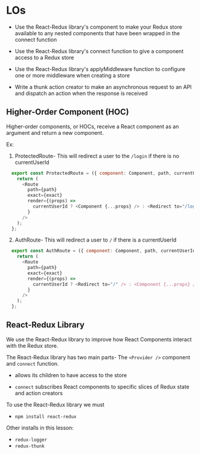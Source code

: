 # LOs

* Use the React-Redux library's <Provider /> component to make your Redux store available to any nested components that have been wrapped in the connect function

* Use the React-Redux library's connect function to give a component access to a Redux store

* Use the React-Redux library's applyMiddleware function to configure one or more middleware when creating a store

* Write a thunk action creator to make an asynchronous request to an API and dispatch an action when the response is received







## Higher-Order Component (HOC)

Higher-order components, or HOCs, receive a React component as an argument and return a new component.


Ex:

1. ProtectedRoute- This will redirect a user to the `/login` if there is no currentUserId

```javascript
  export const ProtectedRoute = ({ component: Component, path, currentUserId, exact }) => {
    return (
      <Route
        path={path}
        exact={exact}
        render={(props) =>
          currentUserId ? <Component {...props} /> : <Redirect to="/login" />
        }
      />
    );
  };
```


2. AuthRoute- This will redirect a user to `/` if there is a currentUserId

```javascript
  export const AuthRoute = ({ component: Component, path, currentUserId, exact }) => {
    return (
      <Route
        path={path}
        exact={exact}
        render={(props) =>
          currentUserId ? <Redirect to="/" /> : <Component {...props} />
        }
      />
    );
  };
```



## React-Redux Library

We use the React-Redux library to improve how React Components interact with the Redux store.

The React-Redux library has two main parts- The `<Provider />` component and `connect` function.

* <Provider /> allows its children to have access to the store

* `connect` subscribes React components to specific slices of Redux state and action creators

To use the React-Redux library we must
  * `npm install react-redux`


Other installs in this lesson:
* `redux-logger`
* `redux-thunk`